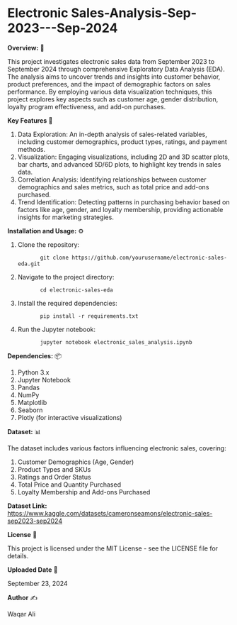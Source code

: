 # Electronic Sales-Analysis-Sep-2023---Sep-2024

**Overview:** 🌟

This project investigates electronic sales data from September 2023 to September 2024 through comprehensive Exploratory Data Analysis (EDA). The analysis aims to uncover trends and insights into customer behavior, product preferences, and the impact of demographic factors on sales performance. By employing various data visualization techniques, this project explores key aspects such as customer age, gender distribution, loyalty program effectiveness, and add-on purchases.


**Key Features** 🔑

1. Data Exploration: An in-depth analysis of sales-related variables, including customer demographics, product types, ratings, and payment methods.
2. Visualization: Engaging visualizations, including 2D and 3D scatter plots, bar charts, and advanced 5D/6D plots, to highlight key trends in sales data.
3. Correlation Analysis: Identifying relationships between customer demographics and sales metrics, such as total price and add-ons purchased.
4. Trend Identification: Detecting patterns in purchasing behavior based on factors like age, gender, and loyalty membership, providing actionable insights for marketing strategies.


**Installation and Usage:** ⚙️

1. Clone the repository:


              git clone https://github.com/yourusername/electronic-sales-eda.git


2. Navigate to the project directory:


              cd electronic-sales-eda


3. Install the required dependencies:


              pip install -r requirements.txt


4. Run the Jupyter notebook:


              jupyter notebook electronic_sales_analysis.ipynb



**Dependencies:** 📦

1. Python 3.x
2. Jupyter Notebook
3. Pandas
4. NumPy
5. Matplotlib
6. Seaborn
7. Plotly (for interactive visualizations)


**Dataset:** 📊

The dataset includes various factors influencing electronic sales, covering:

1. Customer Demographics (Age, Gender)
2. Product Types and SKUs
3. Ratings and Order Status
4. Total Price and Quantity Purchased
5. Loyalty Membership and Add-ons Purchased


**Dataset Link:** https://www.kaggle.com/datasets/cameronseamons/electronic-sales-sep2023-sep2024


**License** 📜

This project is licensed under the MIT License - see the LICENSE file for details.


**Uploaded Date** 📅

September 23, 2024

**Author** ✍️

Waqar Ali
